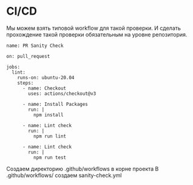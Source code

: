 # CI/CD
Мы можем взять типовой workflow для такой проверки. И сделать прохождение такой проверки обязательным на уровне репозитория.
```
name: PR Sanity Check

on: pull_request

jobs:
  lint:
    runs-on: ubuntu-20.04
    steps:
      - name: Checkout
        uses: actions/checkout@v3

      - name: Install Packages
        run: |
          npm install

      - name: Lint check
        run: |
          npm run lint

      - name: Lint check
        run: |
          npm run test
```

Создаем директорию .github/workflows в корне проекта
В .github/workflows/ создаем sanity-check.yml